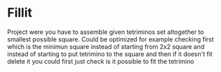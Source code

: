 # Fillit
  Project were you have to assemble given tetriminos set altogether to smallest possible square.
  Could be optimized for example checking first which is the minimun square instead of starting from 2x2 square and
  instead of starting to put tetrimino to the square and then if it doesn't fit delete it you could first just check is it possible
  to fit the tetrimino

